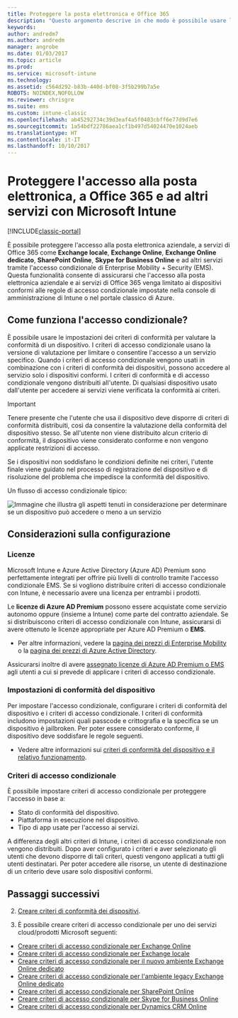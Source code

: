 ```yaml
---
title: Proteggere la posta elettronica e Office 365
description: "Questo argomento descrive in che modo è possibile usare l'accesso condizionale per consentire solo ai dispositivi conformi di accedere alla posta elettronica e ai dati aziendali in SharePoint Online e altri servizi."
keywords: 
author: andredm7
ms.author: andredm
manager: angrobe
ms.date: 01/03/2017
ms.topic: article
ms.prod: 
ms.service: microsoft-intune
ms.technology: 
ms.assetid: c564d292-b83b-440d-bf08-3f5b299b7a5e
ROBOTS: NOINDEX,NOFOLLOW
ms.reviewer: chrisgre
ms.suite: ems
ms.custom: intune-classic
ms.openlocfilehash: ab45292734c39d3eaf4a5f0403cbff6e77d9d7e6
ms.sourcegitcommit: 1a54bdf22786aea1cf1b497d54024470e1024aeb
ms.translationtype: HT
ms.contentlocale: it-IT
ms.lasthandoff: 10/10/2017
---
```

# <a name="protect-access-to-email-office-365-and-other-services-with-microsoft-intune"></a>Proteggere l'accesso alla posta elettronica, a Office 365 e ad altri servizi con Microsoft Intune

[!INCLUDE[classic-portal](../includes/classic-portal.md)]

È possibile proteggere l'accesso alla posta elettronica aziendale, a servizi di Office 365 come **Exchange locale**, **Exchange Online**, **Exchange Online dedicato**, **SharePoint Online**, **Skype for Business Online** e ad altri servizi tramite l'accesso condizionale di Enterprise Mobility + Security (EMS). Questa funzionalità consente di assicurarsi che l'accesso alla posta elettronica aziendale e ai servizi di Office 365 venga limitato ai dispositivi conformi alle regole di accesso condizionale impostate nella console di amministrazione di Intune o nel portale classico di Azure.
## <a name="how-does-conditional-access-work"></a>Come funziona l'accesso condizionale?
È possibile usare le impostazioni dei criteri di conformità per valutare la conformità di un dispositivo. I criteri di accesso condizionale usano la versione di valutazione per limitare o consentire l'accesso a un servizio specifico. Quando i criteri di accesso condizionale vengono usati in combinazione con i criteri di conformità dei dispositivi, possono accedere al servizio solo i dispositivi conformi. I criteri di conformità e di accesso condizionale vengono distribuiti all'utente. Di qualsiasi dispositivo usato dall'utente per accedere ai servizi viene verificata la conformità ai criteri.

> [!IMPORTANT]
> Tenere presente che l'utente che usa il dispositivo deve disporre di criteri di conformità distribuiti, così da consentire la valutazione della conformità del dispositivo stesso.
> Se all'utente non viene distribuito alcun criterio di conformità, il dispositivo viene considerato conforme e non vengono applicate restrizioni di accesso.

Se i dispositivi non soddisfano le condizioni definite nei criteri, l'utente finale viene guidato nel processo di registrazione del dispositivo e di risoluzione del problema che impedisce la conformità del dispositivo.

Un flusso di accesso condizionale tipico:

![Immagine che illustra gli aspetti tenuti in considerazione per determinare se un dispositivo può accedere o meno a un servizio](../media/ConditionalAccess4.png)

## <a name="setup-considerations"></a>Considerazioni sulla configurazione

### <a name="licensing"></a>Licenze

Microsoft Intune e Azure Active Directory (Azure AD) Premium sono perfettamente integrati per offrire più livelli di controllo tramite l'accesso condizionale EMS. Se si vogliono distribuire criteri di accesso condizionale con Intune, è necessario avere una licenza per entrambi i prodotti.

Le **licenze di Azure AD Premium** possono essere acquistate come servizio autonomo oppure (insieme a Intune) come parte del contratto aziendale. Se si distribuiscono criteri di accesso condizionale con Intune, assicurarsi di avere ottenuto le licenze appropriate per Azure AD Premium o **EMS**.

- Per altre informazioni, vedere la [pagina dei prezzi di Enterprise Mobility](https://www.microsoft.com/cloud-platform/enterprise-mobility-pricing) o la [pagina dei prezzi di Azure Active Directory](https://azure.microsoft.com/pricing/details/active-directory/).

Assicurarsi inoltre di avere [assegnato licenze di Azure AD Premium o EMS](/intune/licenses-assign) agli utenti a cui si prevede di applicare i criteri di accesso condizionale.

### <a name="device-compliance-settings"></a>Impostazioni di conformità del dispositivo

Per impostare l'accesso condizionale, configurare i criteri di conformità del dispositivo e i criteri di accesso condizionale. I criteri di conformità includono impostazioni quali passcode e crittografia e la specifica se un dispositivo è jailbroken. Per poter essere considerato conforme, il dispositivo deve soddisfare le regole seguenti.

- Vedere altre informazioni sui [criteri di conformità del dispositivo e il relativo funzionamento](introduction-to-device-compliance-policies-in-microsoft-intune.md).

### <a name="conditional-access-policy"></a>Criteri di accesso condizionale

È possibile impostare criteri di accesso condizionale per proteggere l'accesso in base a:
- Stato di conformità del dispositivo.
- Piattaforma in esecuzione nel dispositivo.
- Tipo di app usate per l'accesso ai servizi.

A differenza degli altri criteri di Intune, i criteri di accesso condizionale non vengono distribuiti. Dopo aver configurato i criteri e aver selezionato gli utenti che devono disporre di tali criteri, questi vengono applicati a tutti gli utenti destinatari. Per poter accedere alle risorse, un utente di destinazione di un criterio deve usare solo dispositivi conformi.


## <a name="next-steps"></a>Passaggi successivi


2. [Creare criteri di conformità dei dispositivi](create-a-device-compliance-policy-in-microsoft-intune.md).

2.  È possibile creare criteri di accesso condizionale per uno dei servizi cloud/prodotti Microsoft seguenti:

  - [Creare criteri di accesso condizionale per Exchange Online](restrict-access-to-exchange-online-with-microsoft-intune.md)
  - [Creare criteri di accesso condizionale per Exchange locale](restrict-access-to-exchange-onpremises-with-microsoft-intune.md)
  - [Creare criteri di accesso condizionale per il nuovo ambiente Exchange Online dedicato](restrict-access-to-exchange-online-with-microsoft-intune.md)
  - [Creare criteri di accesso condizionale per l'ambiente legacy Exchange Online dedicato](restrict-access-to-exchange-onpremises-with-microsoft-intune.md)
  - [Creare criteri di accesso condizionale per SharePoint Online](restrict-access-to-sharepoint-online-with-microsoft-intune.md)
  - [Creare criteri di accesso condizionale per Skype for Business Online](restrict-access-to-skype-for-business-online-with-microsoft-intune.md)
  - [Creare criteri di accesso condizionale per Dynamics CRM Online](restrict-access-to-dynamics-crm-online-with-microsoft-intune.md)

